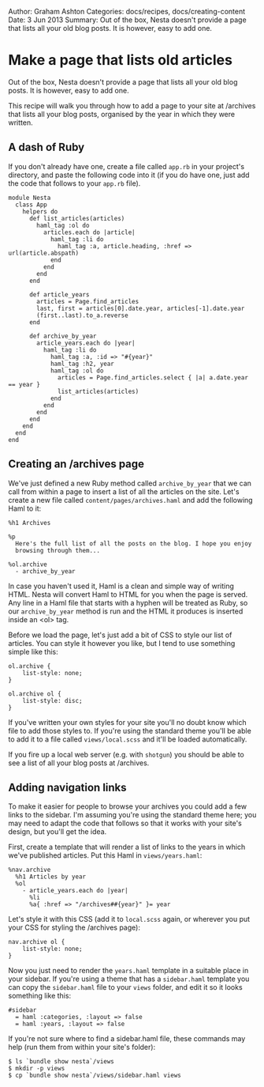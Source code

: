 Author: Graham Ashton
Categories: docs/recipes, docs/creating-content
Date: 3 Jun 2013
Summary: Out of the box, Nesta doesn't provide a page that lists all your old blog posts. It is however, easy to add one.

# Make a page that lists old articles

Out of the box, Nesta doesn't provide a page that lists all your old
blog posts. It is however, easy to add one.

This recipe will walk you through how to add a page to your site at
/archives that lists all your blog posts, organised by the year in which
they were written.

## A dash of Ruby

If you don't already have one, create a file called `app.rb` in your
project's directory, and paste the following code into it (if you do
have one, just add the code that follows to your `app.rb` file).

    module Nesta
      class App
        helpers do
          def list_articles(articles)
            haml_tag :ol do
              articles.each do |article|
                haml_tag :li do
                  haml_tag :a, article.heading, :href => url(article.abspath)
                end
              end
            end
          end

          def article_years
            articles = Page.find_articles
            last, first = articles[0].date.year, articles[-1].date.year
            (first..last).to_a.reverse
          end

          def archive_by_year
            article_years.each do |year|
              haml_tag :li do
                haml_tag :a, :id => "#{year}"
                haml_tag :h2, year
                haml_tag :ol do
                  articles = Page.find_articles.select { |a| a.date.year == year }
                  list_articles(articles)
                end
              end
            end
          end
        end
      end
    end

## Creating an /archives page

We've just defined a new Ruby method called `archive_by_year` that we can
call from within a page to insert a list of all the articles on the
site. Let's create a new file called `content/pages/archives.haml` and
add the following Haml to it:

    %h1 Archives

    %p
      Here's the full list of all the posts on the blog. I hope you enjoy
      browsing through them...

    %ol.archive
      - archive_by_year

In case you haven't used it, Haml is a clean and simple way of writing HTML.
Nesta will convert Haml to HTML for you when the page is served. Any
line in a Haml file that starts with a hyphen will be treated as Ruby,
so our `archive_by_year` method is run and the HTML it produces is
inserted inside an &lt;ol&gt; tag.

Before we load the page, let's just add a bit of CSS to style our list
of articles. You can style it however you like, but I tend to use
something simple like this:

    ol.archive {
        list-style: none;
    }

    ol.archive ol {
        list-style: disc;
    }

If you've written your own styles for your site you'll no doubt know
which file to add those styles to. If you're using the standard theme
you'll be able to add it to a file called `views/local.scss` and it'll
be loaded automatically.

If you fire up a local web server (e.g. with `shotgun`) you should be
able to see a list of all your blog posts at /archives.

## Adding navigation links

To make it easier for people to browse your archives you could add a few
links to the sidebar. I'm assuming you're using the standard theme here;
you may need to adapt the code that follows so that it works with your
site's design, but you'll get the idea.

First, create a template that will render a list of links to the years
in which we've published articles. Put this Haml in `views/years.haml`:

    %nav.archive
      %h1 Articles by year
      %ol
        - article_years.each do |year|
          %li
          %a{ :href => "/archives##{year}" }= year

Let's style it with this CSS (add it to `local.scss` again, or wherever
you put your CSS for styling the /archives page):

    nav.archive ol {
        list-style: none;
    }

Now you just need to render the `years.haml` template in a suitable
place in your sidebar. If you're using a theme that has a `sidebar.haml`
template you can copy the `sidebar.haml` file to your `views` folder,
and edit it so it looks something like this:

    #sidebar
      = haml :categories, :layout => false
      = haml :years, :layout => false

If you're not sure where to find a sidebar.haml file, these commands may
help (run them from within your site's folder):

    $ ls `bundle show nesta`/views
    $ mkdir -p views
    $ cp `bundle show nesta`/views/sidebar.haml views
